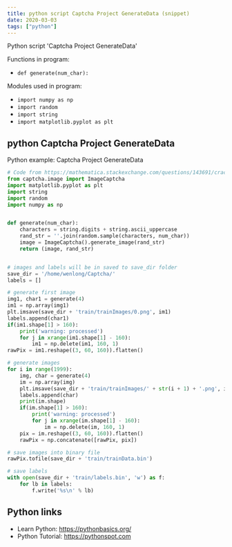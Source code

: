```yaml
---
title: python script Captcha Project GenerateData (snippet)
date: 2020-03-03
tags: ["python"]
---
```

Python script 'Captcha Project GenerateData'

Functions in program: 
* `def generate(num_char):`

Modules used in program: 
* `import numpy as np`
* `import random`
* `import string`
* `import matplotlib.pyplot as plt`

## python Captcha Project GenerateData

Python example: Captcha Project GenerateData

```python
# Code from https://mathematica.stackexchange.com/questions/143691/crack-captcha-using-deep-learning
from captcha.image import ImageCaptcha
import matplotlib.pyplot as plt
import string
import random
import numpy as np


def generate(num_char):
    characters = string.digits + string.ascii_uppercase
    rand_str = ''.join(random.sample(characters, num_char))
    image = ImageCaptcha().generate_image(rand_str)
    return (image, rand_str)


# images and labels will be in saved to save_dir folder
save_dir = '/home/wenlong/Captcha/'
labels = []

# generate first image
img1, char1 = generate(4)
im1 = np.array(img1)
plt.imsave(save_dir + 'train/trainImages/0.png', im1)
labels.append(char1)
if(im1.shape[1] > 160):
    print('warning: processed')
    for j in xrange(im1.shape[1] - 160):
        im1 = np.delete(im1, 160, 1)
rawPix = im1.reshape((3, 60, 160)).flatten()

# generate images
for i in range(1999):
    img, char = generate(4)
    im = np.array(img)
    plt.imsave(save_dir + 'train/trainImages/' + str(i + 1) + '.png', im)
    labels.append(char)
    print(im.shape)
    if(im.shape[1] > 160):
        print('warning: processed')
        for j in xrange(im.shape[1] - 160):
            im = np.delete(im, 160, 1)
    pix = im.reshape((3, 60, 160)).flatten()
    rawPix = np.concatenate([rawPix, pix])

# save images into binary file
rawPix.tofile(save_dir + 'train/trainData.bin')

# save labels
with open(save_dir + 'train/labels.bin', 'w') as f:
    for lb in labels:
        f.write('%s\n' % lb)

```

## Python links

- Learn Python: https://pythonbasics.org/
- Python Tutorial: https://pythonspot.com
